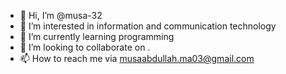 - 👋 Hi, I’m @musa-32
- 👀 I’m interested in information and communication technology
- 🌱 I’m currently learning programming
- 💞️ I’m looking to collaborate on .
- 📫 How to reach me via musaabdullah.ma03@gmail.com

<!---
musa-32/musa-32 is a ✨ special ✨ repository because its `README.md` (this file) appears on your GitHub profile.
You can click the Preview link to take a look at your changes.
--->

